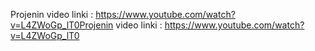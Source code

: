 Projenin video linki : https://www.youtube.com/watch?v=L4ZWoGp_lT0Projenin video linki : https://www.youtube.com/watch?v=L4ZWoGp_lT0